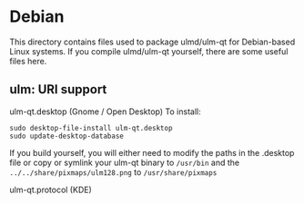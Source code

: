 
Debian
====================
This directory contains files used to package ulmd/ulm-qt
for Debian-based Linux systems. If you compile ulmd/ulm-qt yourself, there are some useful files here.

## ulm: URI support ##


ulm-qt.desktop  (Gnome / Open Desktop)
To install:

	sudo desktop-file-install ulm-qt.desktop
	sudo update-desktop-database

If you build yourself, you will either need to modify the paths in
the .desktop file or copy or symlink your ulm-qt binary to `/usr/bin`
and the `../../share/pixmaps/ulm128.png` to `/usr/share/pixmaps`

ulm-qt.protocol (KDE)

